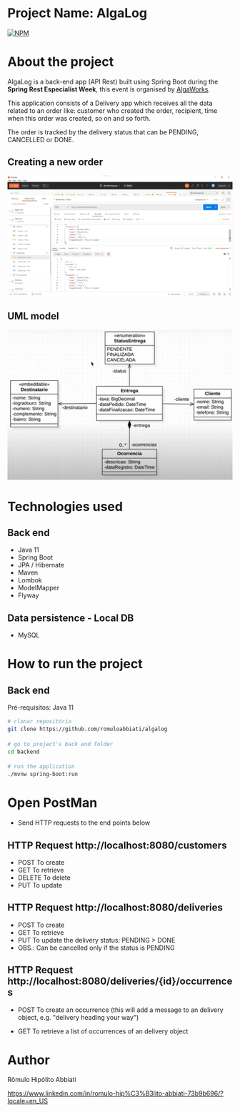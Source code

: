 # Project Name: AlgaLog 
[![NPM](https://img.shields.io/npm/l/react)](https://github.com/romuloabbiati/algalog/blob/main/LICENSE) 

# About the project

AlgaLog is a back-end app (API Rest) built using Spring Boot during the **Spring Rest Especialist Week**, this event is organised by [AlgaWorks](https://www.algaworks.com/ "Site da AlgaWorks").

This application consists of a Delivery app which receives all the data related to an order like: customer who created the order, recipient, time when this order was created, so on and so forth. 

The order is tracked by the delivery status that can be PENDING, CANCELLED or DONE.

## Creating a new order
![Web 1](https://github.com/romuloabbiati/assets/blob/main/postman.jpg)

## UML model
![Modelo Conceitual](https://github.com/romuloabbiati/assets/blob/main/uml-projeto.jpg)

# Technologies used
## Back end
- Java 11
- Spring Boot
- JPA / Hibernate
- Maven
- Lombok
- ModelMapper
- Flyway

## Data persistence - Local DB
- MySQL

# How to run the project

## Back end
Pré-requisitos: Java 11

```bash
# clonar repositório
git clone https://github.com/romuloabbiati/algalog

# go to project's back end folder
cd backend

# run the application
./mvnw spring-boot:run
```

# Open PostMan
- Send HTTP requests to the end points below

## HTTP Request http://localhost:8080/customers
- POST To create
- GET To retrieve
- DELETE To delete
- PUT To update

## HTTP Request http://localhost:8080/deliveries
- POST To create
- GET To retrieve
- PUT To update the delivery status: PENDING > DONE
- OBS.: Can be cancelled only if the status is PENDING
  
## HTTP Request http://localhost:8080/deliveries/{id}/occurrences
- POST To create an occurrence (this will add a message to an delivery object, e.g. "delivery heading your way")

- GET To retrieve a list of occurrences of an delivery object

# Author

Rômulo Hipólito Abbiati

https://www.linkedin.com/in/romulo-hip%C3%B3lito-abbiati-73b9b696/?locale=en_US
